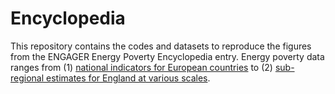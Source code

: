 # Encyclopedia
This repository contains the codes and datasets to reproduce the figures from the ENGAGER Energy Poverty Encyclopedia entry. Energy poverty data ranges from (1) [national indicators for European countries](https://github.com/CaitHRobinson/Encyclopedia/Europe) to (2) [sub-regional estimates for England at various scales](https://github.com/CaitHRobinson/Encyclopedia/England). 
